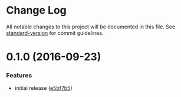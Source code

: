 # Change Log

All notable changes to this project will be documented in this file. See [standard-version](https://github.com/conventional-changelog/standard-version) for commit guidelines.

<a name="0.1.0"></a>
# 0.1.0 (2016-09-23)


### Features

* initial release ([e5bf7b5](https://github.com/an-sh/ws-messaging/commit/e5bf7b5))
